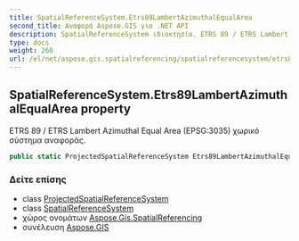 ```yaml
---
title: SpatialReferenceSystem.Etrs89LambertAzimuthalEqualArea
second_title: Αναφορά Aspose.GIS για .NET API
description: SpatialReferenceSystem ιδιοκτησία. ETRS 89 / ETRS Lambert Azimuthal Equal Area EPSG3035 χωρικό σύστημα αναφοράς.
type: docs
weight: 260
url: /el/net/aspose.gis.spatialreferencing/spatialreferencesystem/etrs89lambertazimuthalequalarea/
---
```

## SpatialReferenceSystem.Etrs89LambertAzimuthalEqualArea property

ETRS 89 / ETRS Lambert Azimuthal Equal Area (EPSG:3035) χωρικό σύστημα αναφοράς.

```csharp
public static ProjectedSpatialReferenceSystem Etrs89LambertAzimuthalEqualArea { get; }
```

### Δείτε επίσης

* class [ProjectedSpatialReferenceSystem](../../projectedspatialreferencesystem/)
* class [SpatialReferenceSystem](../)
* χώρος ονομάτων [Aspose.Gis.SpatialReferencing](../../spatialreferencesystem/)
* συνέλευση [Aspose.GIS](../../../)



